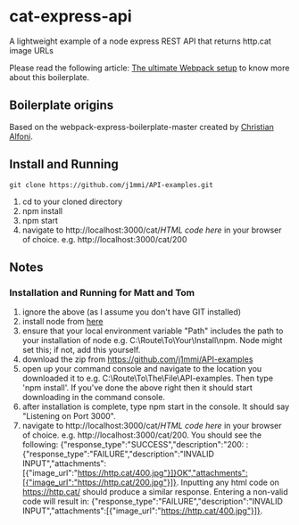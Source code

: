 # cat-express-api
A lightweight example of a node express REST API that returns http.cat image URLs

Please read the following article: [The ultimate Webpack setup](http://www.christianalfoni.com/articles/2015_04_19_The-ultimate-webpack-setup) to know more about this boilerplate.

## Boilerplate origins
Based on the webpack-express-boilerplate-master created by [Christian Alfoni](https://github.com/christianalfoni/webpack-express-boilerplate).

## Install and Running
`git clone https://github.com/j1mmi/API-examples.git`

1. cd to your cloned directory
2. npm install
3. npm start
4. navigate to http://localhost:3000/cat/*HTML code here* in your browser of choice.  e.g. http://localhost:3000/cat/200


## Notes

### Installation and Running for Matt and Tom

1. ignore the above (as I assume you don't have GIT installed)
2. install node from [here](https://nodejs.org/en/download/)
3. ensure that your local environment variable "Path" includes the path to your installation of node e.g. C:\Route\To\Your\Install\npm.  Node might set this; if not, add this yourself.
4. download the zip from https://github.com/j1mmi/API-examples
5. open up your command console and navigate to the location you downloaded it to e.g. C:\Route\To\The\File\API-examples.  Then type 'npm install'. If you've done the above right then it should start downloading in the command console. 
6. after installation is complete, type npm start in the console. It should say "Listening on Port 3000". 
7. navigate to http://localhost:3000/cat/*HTML code here* in your browser of choice.  e.g. http://localhost:3000/cat/200.  You should see the following: {"response_type":"SUCCESS","description":"200: : {"response_type":"FAILURE","description":"INVALID INPUT","attachments":[{"image_url":"https://http.cat/400.jpg"}]}OK","attachments":[{"image_url":"https://http.cat/200.jpg"}]}.  Inputting any html code on https://http.cat/ should produce a similar response.  Entering a non-valid code will result in: {"response_type":"FAILURE","description":"INVALID INPUT","attachments":[{"image_url":"https://http.cat/400.jpg"}]}.  